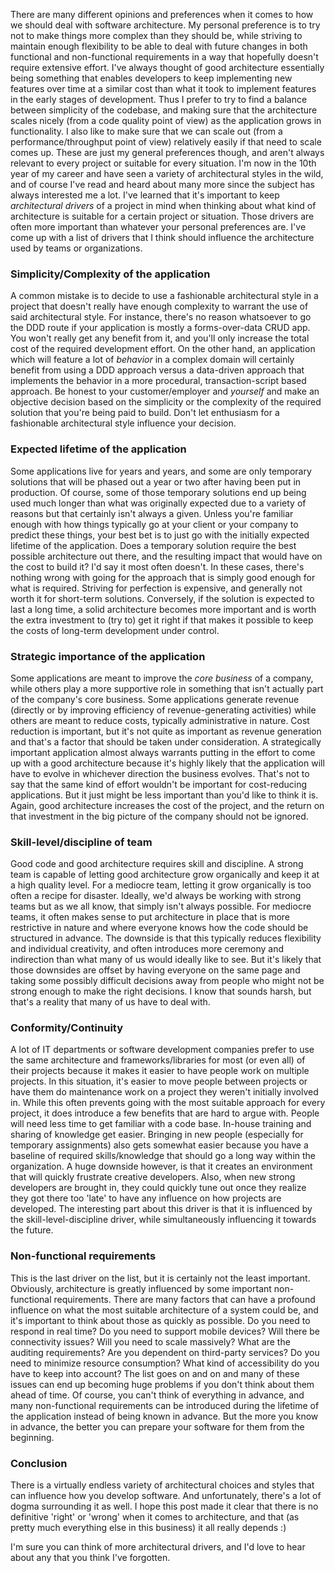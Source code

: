 There are many different opinions and preferences when it comes to how we should deal with software architecture. My personal preference is to try not to make things more complex than they should be, while striving to maintain enough flexibility to be able to deal with future changes in both functional and non-functional requirements in a way that hopefully doesn't require extensive effort. I've always thought of good architecture essentially being something that enables developers to keep implementing new features over time at a similar cost than what it took to implement features in the early stages of development. Thus I prefer to try to find a balance between simplicity of the codebase, and making sure that the architecture scales nicely (from a code quality point of view) as the application grows in functionality. I also like to make sure that we can scale out (from a performance/throughput point of view) relatively easily if that need to scale comes up. These are just my general preferences though, and aren't always relevant to every project or suitable for every situation. I'm now in the 10th year of my career and have seen a variety of architectural styles in the wild, and of course I've read and heard about many more since the subject has always interested me a lot. I've learned that it's important to keep *architectural drivers* of a project in mind when thinking about what kind of architecture is suitable for a certain project or situation. Those drivers are often more important than whatever your personal preferences are. I've come up with a list of drivers that I think should influence the architecture used by teams or organizations.  

### Simplicity/Complexity of the application
A common mistake is to decide to use a fashionable architectural style in a project that doesn't really have enough complexity to warrant the use of said architectural style. For instance, there's no reason whatsoever to go the DDD route if your application is mostly a forms-over-data CRUD app. You won't really get any benefit from it, and you'll only increase the total cost of the required development effort. On the other hand, an application which will feature a lot of *behavior* in a complex domain will certainly benefit from using a DDD approach versus a data-driven approach that implements the behavior in a more procedural, transaction-script based approach. Be honest to your customer/employer and *yourself* and make an objective decision based on the simplicity or the complexity of the required solution that you're being paid to build. Don't let enthusiasm for a fashionable architectural style influence your decision. 

### Expected lifetime of the application
Some applications live for years and years, and some are only temporary solutions that will be phased out a year or two after having been put in production. Of course, some of those temporary solutions end up being used much longer than what was originally expected due to a variety of reasons but that certainly isn't always a given. Unless you're familiar enough with how things typically go at your client or your company to predict these things, your best bet is to just go with the initially expected lifetime of the application. Does a temporary solution require the best possible architecture out there, and the resulting impact that would have on the cost to build it? I'd say it most often doesn't. In these cases, there's nothing wrong with going for the approach that is simply good enough for what is required. Striving for perfection is expensive, and generally not worth it for short-term solutions. Conversely, if the solution is expected to last a long time, a solid architecture becomes more important and is worth the extra investment to (try to) get it right if that makes it possible to keep the costs of long-term development under control.

### Strategic importance of the application
Some applications are meant to improve the *core business* of a company, while others play a more supportive role in something that isn't actually part of the company's core business. Some applications generate revenue (directly or by improving efficiency of revenue-generating activities) while others are meant to reduce costs, typically administrative in nature. Cost reduction is important, but it's not quite as important as revenue generation and that's a factor that should be taken under consideration. A strategically important application almost always warrants putting in the effort to come up with a good architecture because it's highly likely that the application will have to evolve in whichever direction the business evolves. That's not to say that the same kind of effort wouldn't be important for cost-reducing applications. But it just might be less important than you'd like to think it is. Again, good architecture increases the cost of the project, and the return on that investment in the big picture of the company should not be ignored.

### Skill-level/discipline of team
Good code and good architecture requires skill and discipline. A strong team is capable of letting good architecture grow organically and keep it at a high quality level. For a mediocre team, letting it grow organically is too often a recipe for disaster. Ideally, we'd always be working with strong teams but as we all know, that simply isn't always possible. For mediocre teams, it often makes sense to put architecture in place that is more restrictive in nature and where everyone knows how the code should be structured in advance. The downside is that this typically reduces flexibility and individual creativity, and often introduces more ceremony and indirection than what many of us would ideally like to see. But it's likely that those downsides are offset by having everyone on the same page and taking some possibly difficult decisions away from people who might not be strong enough to make the right decisions. I know that sounds harsh, but that's a reality that many of us have to deal with.

### Conformity/Continuity
A lot of IT departments or software development companies prefer to use the same architecture and frameworks/libraries for most (or even all) of their projects because it makes it easier to have people work on multiple projects. In this situation, it's easier to move people between projects or have them do maintenance work on a project they weren't initially involved in. While this often prevents going with the most suitable approach for every project, it does introduce a few benefits that are hard to argue with. People will need less time to get familiar with a code base. In-house training and sharing of knowledge get easier. Bringing in new people (especially for temporary assignments) also gets somewhat easier because you have a baseline of required skills/knowledge that should go a long way within the organization. A huge downside however, is that it creates an environment that will quickly frustrate creative developers. Also, when new strong developers are brought in, they could quickly tune out once they realize they got there too 'late' to have any influence on how projects are developed. The interesting part about this driver is that it is influenced by the skill-level-discipline driver, while simultaneously influencing it towards the future.

### Non-functional requirements
This is the last driver on the list, but it is certainly not the least important. Obviously, architecture is greatly influenced by some important non-functional requirements. There are many factors that can have a profound influence on what the most suitable architecture of a system could be, and it's important to think about those as quickly as possible. Do you need to respond in real time? Do you need to support mobile devices? Will there be connectivity issues? Will you need to scale massively? What are the auditing requirements? Are you dependent on third-party services? Do you need to minimize resource consumption? What kind of accessibility do you have to keep into account? The list goes on and on and many of these issues can end up becoming huge problems if you don't think about them ahead of time. Of course, you can't think of everything in advance, and many non-functional requirements can be introduced during the lifetime of the application instead of being known in advance. But the more you know in advance, the better you can prepare your software for them from the beginning.

### Conclusion
There is a virtually endless variety of architectural choices and styles that can influence how you develop software. And unfortunately, there's a lot of dogma surrounding it as well. I hope this post made it clear that there is no definitive 'right' or 'wrong' when it comes to architecture, and that (as pretty much everything else in this business) it all really depends :)

I'm sure you can think of more architectural drivers, and I'd love to hear about any that you think I've forgotten. 